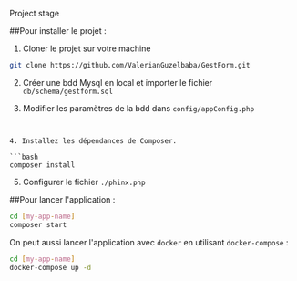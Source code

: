 Project stage

##Pour installer le projet : 

1. Cloner le projet sur votre machine
```bash
git clone https://github.com/ValerianGuzelbaba/GestForm.git
```

2. Créer une bdd Mysql en local et importer le fichier `db/schema/gestform.sql`

3. Modifier les paramètres de la bdd dans `config/appConfig.php`
```


4. Installez les dépendances de Composer.

```bash
composer install
```

5. Configurer le fichier `./phinx.php`


##Pour lancer l'application :

```bash
cd [my-app-name]
composer start
```

On peut aussi lancer l'application avec `docker` en utilisant `docker-compose` :
```bash
cd [my-app-name]
docker-compose up -d
```
